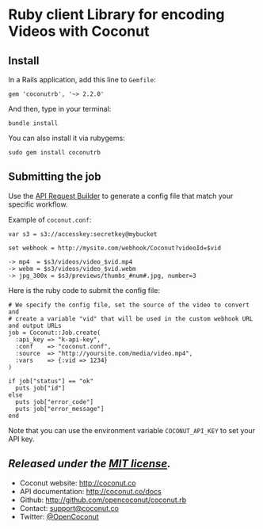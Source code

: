 # Ruby client Library for encoding Videos with Coconut

## Install

In a Rails application, add this line to `Gemfile`:

``` language-ruby
gem 'coconutrb', '~> 2.2.0'
```

And then, type in your terminal:

``` language-console
bundle install
```

You can also install it via rubygems:

``` language-console
sudo gem install coconutrb
```

## Submitting the job

Use the [API Request Builder](https://app.coconut.co/job/new) to generate a config file that match your specific workflow.

Example of `coconut.conf`:

``` language-hw
var s3 = s3://accesskey:secretkey@mybucket

set webhook = http://mysite.com/webhook/Coconut?videoId=$vid

-> mp4  = $s3/videos/video_$vid.mp4
-> webm = $s3/videos/video_$vid.webm
-> jpg_300x = $s3/previews/thumbs_#num#.jpg, number=3
```

Here is the ruby code to submit the config file:

``` language-ruby
# We specify the config file, set the source of the video to convert and
# create a variable "vid" that will be used in the custom webhook URL and output URLs
job = Coconut::Job.create(
  :api_key => "k-api-key",
  :conf    => "coconut.conf",
  :source  => "http://yoursite.com/media/video.mp4",
  :vars    => {:vid => 1234}
)

if job["status"] == "ok"
  puts job["id"]
else
  puts job["error_code"]
  puts job["error_message"]
end
```

Note that you can use the environment variable `COCONUT_API_KEY` to set your API key.

*Released under the [MIT license](http://www.opensource.org/licenses/mit-license.php).*
---

* Coconut website: http://coconut.co
* API documentation: http://coconut.co/docs
* Github: http://github.com/opencoconut/coconut.rb
* Contact: [support@coconut.co](mailto:support@coconut.co)
* Twitter: [@OpenCoconut](http://twitter.com/opencoconut)